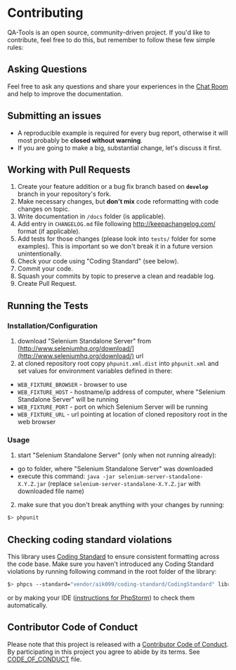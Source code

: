 # Contributing
QA-Tools is an open source, community-driven project. If you'd like to contribute, feel free to do this, but remember to follow these few simple rules:

## Asking Questions
Feel free to ask any questions and share your experiences in the [Chat Room](https://gitter.im/qa-tools/qa-tools) and help to improve the documentation.

## Submitting an issues
- A reproducible example is required for every bug report, otherwise it will most probably be __closed without warning__.
- If you are going to make a big, substantial change, let's discuss it first.

## Working with Pull Requests
1. Create your feature addition or a bug fix branch based on __`develop`__ branch in your repository's fork.
2. Make necessary changes, but __don't mix__ code reformatting with code changes on topic.
3. Write documentation in `/docs` folder (is applicable).
4. Add entry in `CHANGELOG.md` file following http://keepachangelog.com/ format (if applicable).
5. Add tests for those changes (please look into `tests/` folder for some examples). This is important so we don't break it in a future version unintentionally.
6. Check your code using "Coding Standard" (see below).
7. Commit your code.
8. Squash your commits by topic to preserve a clean and readable log.
9. Create Pull Request.

## Running the Tests

### Installation/Configuration

1. download "Selenium Standalone Server" from [http://www.seleniumhq.org/download/](http://www.seleniumhq.org/download/) url
2. at cloned repository root copy `phpunit.xml.dist` into `phpunit.xml` and set values for environment variables defined in there:
 * `WEB_FIXTURE_BROWSER` - browser to use
 * `WEB_FIXTURE_HOST` - hostname/ip address of computer, where "Selenium Standalone Server" will be running
 * `WEB_FIXTURE_PORT` - port on which Selenium Server will be running
 * `WEB_FIXTURE_URL` - url pointing at location of cloned repository root in the web browser

### Usage

1. start "Selenium Standalone Server" (only when not running already):
 * go to folder, where "Selenium Standalone Server" was downloaded
 * execute this command: `java -jar selenium-server-standalone-X.Y.Z.jar` (replace `selenium-server-standalone-X.Y.Z.jar` with downloaded file name)
2. make sure that you don't break anything with your changes by running:

```bash
$> phpunit
```

## Checking coding standard violations

This library uses [Coding Standard](https://github.com/aik099/CodingStandard) to ensure consistent formatting across the code base. Make sure you haven't introduced any Coding Standard violations by running following command in the root folder of the library:

```bash
$> phpcs --standard="vendor/aik099/coding-standard/CodingStandard" library tests
```

or by making your IDE ([instructions for PhpStorm](http://www.jetbrains.com/phpstorm/webhelp/using-php-code-sniffer-tool.html)) to check them automatically.

## Contributor Code of Conduct

Please note that this project is released with a [Contributor Code of
Conduct](http://contributor-covenant.org/). By participating in this project
you agree to abide by its terms. See [CODE_OF_CONDUCT](CODE_OF_CONDUCT.md) file.
